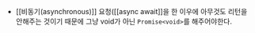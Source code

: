 - [[비동기(asynchronous)]] 요청([[async await]]을 한 이우에 아무것도 리턴을 안해주는 것이기 때문에 그냥 void가 아닌 `Promise<void>`를 해주어야한다.